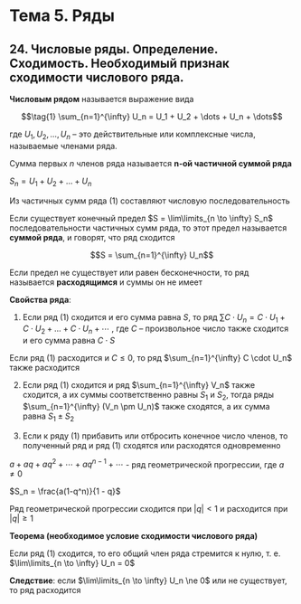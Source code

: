 # Тема 5. Ряды

## 24. Числовые ряды. Определение. Сходимость. Необходимый признак сходимости числового ряда.

**Числовым рядом** называется выражение вида

$$\tag{1} \sum_{n=1}^{\infty} U_n = U_1 + U_2 + \dots + U_n + \dots$$

где $U_1, U_2, \dots , U_n$ – это действительные или комплексные числа, называемые членами ряда.

Сумма первых $n$ членов ряда называется **n-ой частичной суммой ряда**

$S_n = U_1 + U_2 + \dots + U_n$

Из частичных сумм ряда $(1)$ составляют числовую последовательность 

Если существует конечный предел $S = \lim\limits_{n \to \infty} S_n$ последовательности частичных сумм ряда, то этот предел называется **суммой ряда**, и говорят, что ряд сходится

$$S = \sum_{n=1}^{\infty} U_n$$

Если предел не существует или равен бесконечности, то ряд называется **расходящимся** и суммы он не имеет


**Свойства ряда**:

1. Если ряд $(1)$ сходится и его сумма равна $S$, то ряд $\sum C \cdot U_n = C \cdot U_1 + C \cdot U_2 + \dots + C \cdot U_n + \cdots$ , где $С$ – произвольное число также сходится и его сумма равна $C \cdot S$

Если ряд $(1)$ расходится и $С \le 0$, то ряд $\sum_{n=1}^{\infty} C \cdot U_n$ также расходится

2. Если ряд $(1)$ сходится и ряд $\sum_{n=1}^{\infty} V_n$ также сходится, а их суммы соответственно равны $S_1$ и $S_2$, тогда ряды $\sum_{n=1}^{\infty} (V_n \pm U_n)$ также сходятся, а их сумма равна $S_1 \pm S_2$

3. Если к ряду $(1)$ прибавить или отбросить конечное число членов, то полученный ряд и ряд $(1)$ сходятся или расходятся одновременно

$a + aq + aq^2 + \cdots + aq^{n - 1} + \cdots$ - ряд геометрической прогрессии, где $а \ne 0$

$S_n = \frac{a(1-q^n)}{1 - q}$

Ряд геометрической прогрессии сходится при $|q| < 1$ и расходится при $|q| \ge 1$


**Теорема (необходимое условие сходимости числового ряда)**

Если ряд $(1)$ сходится, то его общий член ряда стремится к нулю, т. е. $\lim\limits_{n \to \infty} U_n = 0$ 

**Следствие**: если $\lim\limits_{n \to \infty} U_n \ne 0$ или не существует, то ряд расходится
